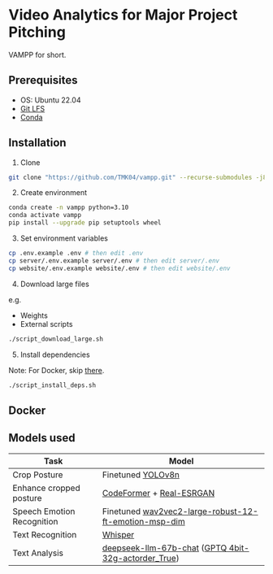 # Video Analytics for Major Project Pitching

VAMPP for short.

## Prerequisites

- OS: Ubuntu 22.04
- [Git LFS][Git LFS]
- [Conda][Conda]

## Installation

1. Clone

```sh
git clone "https://github.com/TMK04/vampp.git" --recurse-submodules -j8
```

2. Create environment

```sh
conda create -n vampp python=3.10
conda activate vampp
pip install --upgrade pip setuptools wheel
```

3. Set environment variables

```sh
cp .env.example .env # then edit .env
cp server/.env.example server/.env # then edit server/.env
cp website/.env.example website/.env # then edit website/.env
```

4. Download large files

e.g.

- Weights
- External scripts

```sh
./script_download_large.sh
```

5. Install dependencies

Note: For Docker, skip [there](#docker).

```sh
./script_install_deps.sh
```

## Docker

## Models used

| Task                       | Model                                                                                                                                                                                                          |
|----------------------------|----------------------------------------------------------------------------------------------------------------------------------------------------------------------------------------------------------------|
| Crop Posture               | Finetuned [YOLOv8n](https://github.com/ultralytics/ultralytics)                                                                                                                                                |
| Enhance cropped posture    | [CodeFormer](https://github.com/sczhou/CodeFormer) + [Real-ESRGAN](https://github.com/xinntao/Real-ESRGAN)                                                                                                     |
| Speech Emotion Recognition | Finetuned [wav2vec2-large-robust-12-ft-emotion-msp-dim](https://huggingface.co/audeering/wav2vec2-large-robust-12-ft-emotion-msp-dim)                                                                          |
| Text Recognition           | [Whisper](https://github.com/openai/whisper)                                                                                                                                                                   |
| Text Analysis              | [deepseek-llm-67b-chat](https://huggingface.co/deepseek-ai/deepseek-llm-67b-chat) ([GPTQ 4bit-32g-actorder_True](https://huggingface.co/TheBloke/deepseek-llm-67b-chat-GPTQ/tree/gptq-4bit-32g-actorder_True)) |

[Conda]: https://docs.conda.io/projects/miniconda/en/latest
[Git LFS]: https://git-lfs.github.com
